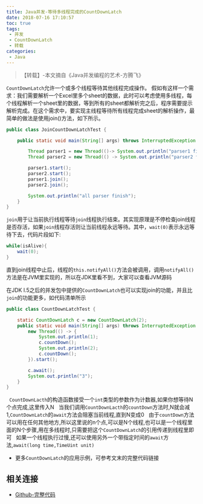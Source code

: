 ```yaml
---
title: Java并发-等待多线程完成的CountDownLatch
date: 2018-07-16 17:10:57
toc: true
tags:
 - 并发
 - CountDownLatch
 - 转载
categories:
 - Java
---
```


> 【转载】-本文摘自《Java并发编程的艺术-方腾飞》

`CountDownLatch`允许一个或多个线程等待其他线程完成操作。
假如有这样一个需求：我们需要解析一个Excel里多个sheet的数据，此时可以考虑使用多线程，每个线程解析一个sheet里的数据，等到所有的sheet都解析完之后，程序需要提示解析完成。在这个需求中，要实现主线程等待所有线程完成sheet的解析操作，最简单的做法是使用join()方法，如下所示。

<!--more-->

```java
public class JoinCountDownLatchTest {

    public static void main(String[] args) throws InterruptedException {

        Thread parser1 = new Thread(()-> System.out.println("parser1 finish"));
        Thread parser2 = new Thread(() -> System.out.println("parser2 finish"));

        parser1.start();
        parser2.start();
        parser1.join();
        parser2.join();

        System.out.println("all parser finish");
    }
}
```

`join`用于让当前执行线程等待`join`线程执行结束。其实现原理是不停检查join线程是否存活，如果`join`线程存活则让当前线程永远等待。其中，`wait(0)`表示永远等待下去，代码片段如下:

```java
while(isAlive){
    wait(0);
}
```

直到join线程中止后，线程的`this.notifyAll()`方法会被调用，调用`notifyAll()`方法是在JVM里实现的，所以在JDK里看不到，大家可以查看JVM源码

在JDK l.5之后的并发包中提供的`CountDownLatch`也可以实现join的功能，并且比`join`的功能更多，如代码清单所示

```java
public class CountDownLatchTest {

    static CountDownLatch c = new CountDownLatch(2);
    public static void main(String[] args) throws InterruptedException {
        new Thread(() -> {
            System.out.println(1);
            c.countDown();
            System.out.println(2);
            c.countDown();
        }).start();

        c.await();
        System.out.println("3");
    }
}
```

&nbsp;&nbsp;`CountDownLacth`的构造函数接受一个`int`类型的参数作为计数器,如果你想等待N个点完成,这里传入N
&nbsp;&nbsp;当我们调用`CountDownLacth`的`countDown`方法时,N就会减1,`CountDownLatch`的`await`方法会阻塞当前线程,直到N变成0
&nbsp;&nbsp;由于`countDown`方法可以用在任何其他地方,所以这里说的n个点,可以是N个线程,也可以是一个线程里面的N个步骤,用在多线程时,只需要把这个`CountDownLatch`的引用传递到线程里即可
&nbsp;&nbsp;如果一个线程执行过慢,还可以使用另外一个带指定时间的`await`方法,`await(long time,TimeUint unit)`



- 更多`CountDownLatch`的应用示例，可参考文末的完整代码链接

## 相关连接

- [Github-完整代码](https://github.com/briarbear/java_core/blob/master/src/main/java/concurrent/countdownlatch/art_code)
